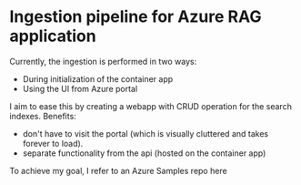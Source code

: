# Ingestion pipeline for Azure RAG application

Currently, the ingestion is performed in two ways:
- During initialization of the container app
- Using the UI from Azure portal

I aim to ease this by creating a webapp with CRUD operation for the search indexes. Benefits:
- don't have to visit the portal (which is visually cluttered and takes forever to load).
- separate functionality from the api (hosted on the container app)

To achieve my goal, I refer to an Azure Samples repo here
